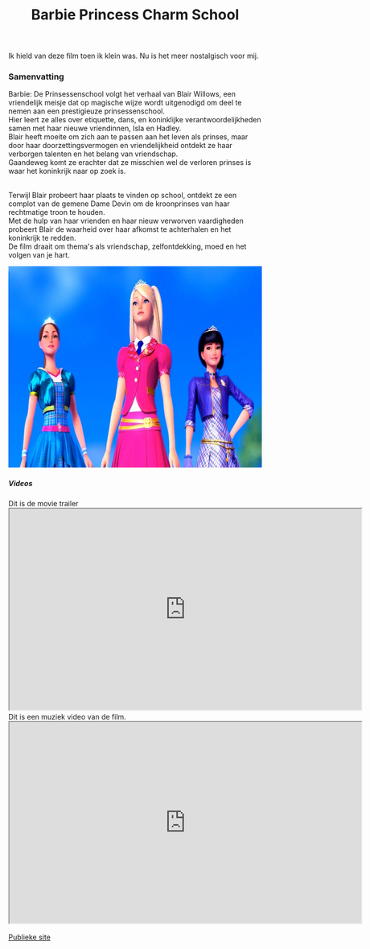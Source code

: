 <!DOCTYPE html>
<html lang="en">
<head>
    <meta charset="UTF-8">
    <meta name="viewport" content="width=device-width, initial-scale=1.0">
    <title>Barbie Princess Charm School</title>

<header><h1>Barbie Princess Charm School</h1></header>
    <p>Ik hield van deze film toen ik klein was. Nu is het meer nostalgisch voor mij.</p>

<section>
        <h3>Samenvatting</h3>
        <p>Barbie: De Prinsessenschool volgt het verhaal van Blair Willows, een vriendelijk meisje dat op magische wijze wordt uitgenodigd om deel te nemen aan een prestigieuze prinsessenschool. 
            <br>Hier leert ze alles over etiquette, dans, en koninklijke verantwoordelijkheden samen met haar nieuwe vriendinnen, Isla en Hadley.
            <br>Blair heeft moeite om zich aan te passen aan het leven als prinses, maar door haar doorzettingsvermogen en vriendelijkheid ontdekt ze haar verborgen talenten en het belang van vriendschap.
            <br>Gaandeweg komt ze erachter dat ze misschien wel de verloren prinses is waar het koninkrijk naar op zoek is.
        </p>
        <p>
            <br>Terwijl Blair probeert haar plaats te vinden op school, ontdekt ze een complot van de gemene Dame Devin om de kroonprinses van haar rechtmatige troon te houden.
            <br>Met de hulp van haar vrienden en haar nieuw verworven vaardigheden probeert Blair de waarheid over haar afkomst te achterhalen en het koninkrijk te redden. 
            <br>De film draait om thema's als vriendschap, zelfontdekking, moed en het volgen van je hart.
        </p>
    </section>

<img src="/img/barbiefoto.jpg" alt="Barbie en vriendinnen" style="width: 700px;height: 400px;"> 

<section>
    <h5>Videos</h5>
    <p>Dit is de movie trailer
        <br><iframe width="700" height="400"
        src="https://www.youtube.com/embed/GztMg3c2EgQ">
        </iframe>
    <br>
        Dit is een muziek video van de film.
        <br> <iframe width="700" height="400"
        src="https://www.youtube.com/embed/2-1lrmGqLz0">
        </iframe> 
    </p>
    </section>
     <footer>    
    <a href="https://dayjawfoo.github.io/my-hidden-movie/">Publieke site</a>
    </footer>
</head>
</html>
